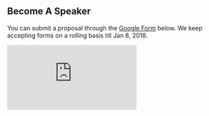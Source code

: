 ## Become A Speaker
<!-- followed by brief -->
You can submit a proposal through the <a href="https://docs.google.com/forms/d/e/1FAIpQLSebDuQX3M9BlsLGqIQoaybNQVWIkxpt_uWz3ZbEypO1O8Bifw/viewform?usp=sf_link">Google Form</a><span class="desktoponly"> below</span>. We keep accepting forms on a rolling basis till Jan 8, 2018.
<!-- thumbnail -->
<i class="far fa-sticky-note"></i>
<!-- Followed by detail -->
<iframe src="https://docs.google.com/forms/d/e/1FAIpQLSebDuQX3M9BlsLGqIQoaybNQVWIkxpt_uWz3ZbEypO1O8Bifw/viewform?usp=sf_link" frameborder="0" class="desktoponly"></iframe>